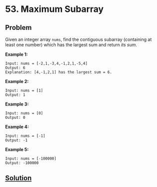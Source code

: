 # 53. Maximum Subarray

## Problem

Given an integer array ```nums```, find the contiguous subarray (containing at least one number) which has the largest sum and return *its sum*.

**Example 1:**
```
Input: nums = [-2,1,-3,4,-1,2,1,-5,4]
Output: 6
Explanation: [4,-1,2,1] has the largest sum = 6.
```

**Example 2:**
```
Input: nums = [1]
Output: 1
```

**Example 3:**
```
Input: nums = [0]
Output: 0
```

**Example 4:**
```
Input: nums = [-1]
Output: -1
```

**Example 5:**
```
Input: nums = [-100000]
Output: -100000
```

## [Solution](answer.py)
 
